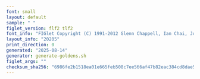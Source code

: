```yaml
---
font: small
layout: default
sample: " "
figlet_version: flf2 tlf2
font_info: "FIGlet Copyright (C) 1991-2012 Glenn Chappell, Ian Chai, John Cowan,"
layout_info: "20205"
print_direction: 0
generated: "2025-08-14"
generator: generate-goldens.sh
figlet_args: ""
checksum_sha256: "6986fe2b1518ea01e665feb508c7ee566af47b82eac384cd8dae5bce89900779"
---
```


```text
 
 
 
 
 
```
